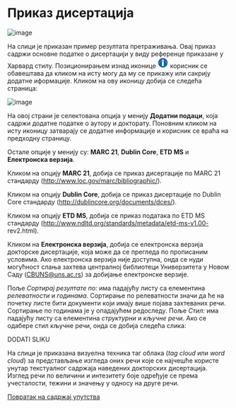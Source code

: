 # Приказ дисертација 
 
 ![image](https://user-images.githubusercontent.com/29538544/164968680-c7570a3c-0931-4d73-9250-fdec9aacff68.png)
 
На слици је приказан пример резултата претраживања. Овај приказ садржи основне податке о дисертацији у виду референце приказане у Харвард стилу. Позиционирањем изнад иконице ![image](../images/info.png) корисник се обавештава да кликом на исту могу да му се прикажу или сакрију додатне иформације. Кликом на ову иконицу добија се следећа страница: 

![image](https://user-images.githubusercontent.com/29538544/164968949-16216ce6-7b58-4365-b2c9-bec85adf493d.png)
 
На овој страни је селектована опција у менију **Додатни подаци**, која садржи додатне податке о аутору и докторату. Поновним кликом на исту иконицу затварају се додатне информације и корисник се враћа на предходну страницу. 

Остале опције у менију су: **MARC 21**, **Dublin Core**, **ETD MS** и **Електронска верзија**.

Кликом на опцију **MARC 21**, добија се приказ дисертације по MARC 21 стандарду (http://www.loc.gov/marc/bibliographic/). 

Кликом на опцију **Dublin Core**, добија се приказ дисертације по Dublin Core стандарду (http://dublincore.org/documents/dces/).

Кликом  на опцију **ETD MS**, добија се приказ података по ETD MS стандарду (http://www.ndltd.org/standards/metadata/etd-ms-v1.00- rev2.html). 

Кликом на **Електронска верзија**, добија се електронска верзија докторске дисертације, која може да се прегледа по прописаним условима. Ако електронска верзија није доступна, онда се нуди могућност слања захтева централној библиотеци Универзитета у Новом Саду (CBUNS@uns.ac.rs) за добијање електронске верзије. 

Поље *Сортирај резултате по:* има падајућу листу са елементина *релеватности* и *годинама*. Сортирање по релеватности значи да ће на почетку листе бити документи који имају више појава захтеваних речи. Сортирање по годинама је у опадајућем редоследу.
Поље *Стил:* има падајућу листу са елементина *структурни* и *кључне речи*. Ако се одабере стил кључне речи, онда се добија следећа слика:


DODATI SLIKU

На слици је приказанa визуелна техника таг облака (*tag cloud* или *word cloud*) за представљање изгледа оних речи које се најчешће користе унутар текстуалног садржаја наведених докторских дисертација. Изглед речи по величини и интезитету боје одређује се према учесталости, тежини и значењу у односу на друге речи. 

[Повратак на садржај упутства](../uputstvoPretragaDisertacijaSr.md#садржај)
